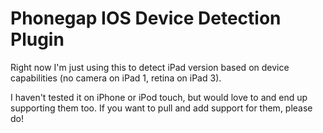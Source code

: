 Phonegap IOS Device Detection Plugin
=================================

Right now I'm just using this to detect iPad version based on device capabilities (no camera on iPad 1, retina on iPad 3).

I haven't tested it on iPhone or iPod touch, but would love to and end up supporting them too. If you want to pull and add support for them, please do!